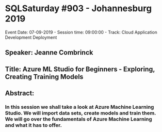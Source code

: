 # SQLSaturday #903 - Johannesburg 2019
Event Date: 07-09-2019 - Session time: 09:00:00 - Track: Cloud Application Development  Deployment
## Speaker: Jeanne Combrinck
## Title: Azure ML Studio for Beginners - Exploring, Creating  Training Models
## Abstract:
### In this session we shall take a look at Azure Machine Learning Studio. We will import data sets, create models and train them. We will go over the fundamentals of Azure Machine Learning and what it has to offer.
